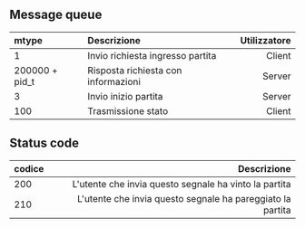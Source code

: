 ## Message queue

| mtype            | Descrizione                            | Utilizzatore |
| :---             | :---                                   |         ---: |
| 1                | Invio richiesta ingresso partita       |       Client |
| 200000 + pid_t   | Risposta richiesta con informazioni    |       Server |
| 3                | Invio inizio partita                   |       Server |
| 100              | Trasmissione stato                     |       Client |


## Status code

| codice | Descrizione                                                    |
| :---   |                                                           ---: |
| 200    | L'utente che invia questo segnale ha vinto la partita          |
| 210    | L'utente che invia questo segnale ha pareggiato la partita     |